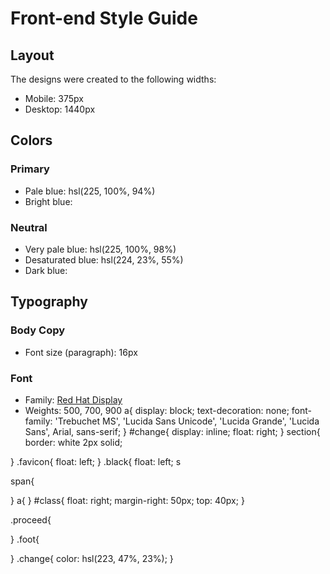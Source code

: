 # Front-end Style Guide

## Layout

The designs were created to the following widths:

- Mobile: 375px
- Desktop: 1440px

## Colors

### Primary

- Pale blue: hsl(225, 100%, 94%)
- Bright blue: 

### Neutral

- Very pale blue: hsl(225, 100%, 98%)
- Desaturated blue: hsl(224, 23%, 55%)
- Dark blue: 
## Typography

### Body Copy

- Font size (paragraph): 16px

### Font

- Family: [Red Hat Display](https://fonts.google.com/specimen/Red+Hat+Display)
- Weights: 500, 700, 900
a{
    display: block;
    text-decoration: none;
    font-family: 'Trebuchet MS', 'Lucida Sans Unicode', 'Lucida Grande', 'Lucida Sans', Arial, sans-serif;
}
#change{
    display: inline;
    float: right;
}
section{
    border: white 2px solid;
   
}
.favicon{
    float: left;
}
.black{
    float: left;
s

span{
   
}
a{
}
#class{
    float: right;
    margin-right: 50px;
    top: 40px;
}

.proceed{
    
}
.foot{
    
}
.change{
    color: hsl(223, 47%, 23%);
}